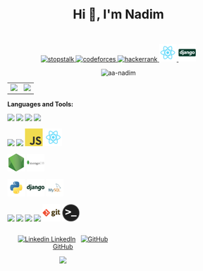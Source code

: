 <h1 align="center">Hi 👋, I'm Nadim</h1>

<br>



<p align="center">
<a href="https://www.stopstalk.com/user/profile/Garbage_Value" target="_blank"> <img src="https://avatars.githubusercontent.com/u/14951079?s=200&v=4" alt="stopstalk" width="40" height="40"/> </a>
<a href="https://codeforces.com/profile/GarbageValue" target="_blank"> <img src="https://4.bp.blogspot.com/-v-hzJIq0u7s/WtG1pXclDOI/AAAAAAAABwc/sSKMErfMuecOkdtentny-wBdNTtJi82oQCEwYBhgL/s1600/codeforce.png" alt="codeforces" width="40" height="40"/> </a>
<a href="https://www.hackerrank.com/Garbage__Value" target="_blank"> <img src="https://repository-images.githubusercontent.com/231893793/cec60480-04a9-11eb-80c4-df7359d94047" alt="hackerrank" width="40" height="40"/> </a>
<a href="https://developer.mozilla.org/en-US/docs/Web/JavaScript" target="_blank"> <img src="https://raw.githubusercontent.com/github/explore/80688e429a7d4ef2fca1e82350fe8e3517d3494d/topics/react/react.png" alt="mongodb" width="40" height="40"/> </a>
<a href="https://www.djangoproject.com/" target="_blank"> <img src="https://raw.githubusercontent.com/devicons/devicon/master/icons/django/django-original.svg" alt="django" width="40" height="40"/> </a>
</p>
<div style="width: 100%;" align="center">
<img  src="https://github-readme-streak-stats.herokuapp.com/?user=aa-nadim" alt="aa-nadim" />
</div>
<table width="100%">
  <tr>
    <td>
      <img height="200em" src="https://github-readme-stats.vercel.app/api?username=aa-nadim&show_icons=true&hide_border=true&count_private=true" /> 
    </td>
    <td> 
      <img height="200em" src="https://github-readme-stats.vercel.app/api/top-langs/?username=aa-nadim&show_icons=true&hide_border=true&layout=compact&langs_count=8"/> 
    </td>
  </tr>
</table>


**Languages and Tools:** 

<code><img height="40" src="https://upload.wikimedia.org/wikipedia/commons/1/19/C_Logo.png"></code>
<code><img height="40" src="https://upload.wikimedia.org/wikipedia/commons/1/18/ISO_C%2B%2B_Logo.svg"></code>
<code><img height="40" src="https://cdn.freelogovectors.net/wp-content/uploads/2018/04/java-programming-language-logo.png"></code>
<code><img height="40" src="https://upload.wikimedia.org/wikipedia/commons/2/21/Matlab_Logo.png"></code>

<code><img height="40" src="https://upload.wikimedia.org/wikipedia/commons/6/61/HTML5_logo_and_wordmark.svg"></code>
<code><img height="40" src="https://upload.wikimedia.org/wikipedia/commons/d/d5/CSS3_logo_and_wordmark.svg"></code>
<code><img height="40" src="https://raw.githubusercontent.com/github/explore/80688e429a7d4ef2fca1e82350fe8e3517d3494d/topics/javascript/javascript.png"></code>
<code><img height="40" src="https://raw.githubusercontent.com/github/explore/80688e429a7d4ef2fca1e82350fe8e3517d3494d/topics/react/react.png"></code>

<code><img height="40" src="https://raw.githubusercontent.com/github/explore/80688e429a7d4ef2fca1e82350fe8e3517d3494d/topics/nodejs/nodejs.png"></code>
<code><img height="40" src="https://raw.githubusercontent.com/github/explore/80688e429a7d4ef2fca1e82350fe8e3517d3494d/topics/mongodb/mongodb.png"></code>

<code><img height="40" src="https://raw.githubusercontent.com/github/explore/80688e429a7d4ef2fca1e82350fe8e3517d3494d/topics/python/python.png"></code>
<code><img height="40" src="https://raw.githubusercontent.com/github/explore/80688e429a7d4ef2fca1e82350fe8e3517d3494d/topics/django/django.png"></code>
<code><img height="40" src="https://raw.githubusercontent.com/github/explore/80688e429a7d4ef2fca1e82350fe8e3517d3494d/topics/mysql/mysql.png"></code>

<code><img height="40" src="https://mpng.subpng.com/20180629/ibp/kisspng-code-blocks-computer-icons-computer-programming-block-icon-5b366c937a8115.8729093715302933955018.jpg"></code>
<code><img height="40" src="https://jelastic.com/blog/wp-content/uploads/2013/04/netbeans-logo.jpg"></code>
<code><img height="40" src="https://upload.wikimedia.org/wikipedia/commons/1/1d/PyCharm_Icon.svg"></code>
<code><img height="40" src="https://upload.wikimedia.org/wikipedia/commons/9/9a/Visual_Studio_Code_1.35_icon.svg"></code>
<code><img height="40" src="https://raw.githubusercontent.com/github/explore/80688e429a7d4ef2fca1e82350fe8e3517d3494d/topics/git/git.png"></code>
<code><img height="40" src="https://raw.githubusercontent.com/github/explore/80688e429a7d4ef2fca1e82350fe8e3517d3494d/topics/terminal/terminal.png"></code>


<div style="display: flex;">
  <div style="width: 50%;" align="center" >
    
[![Linkedin](https://i.stack.imgur.com/gVE0j.png) LinkedIn](https://www.linkedin.com/in/aa-nadim/)
&nbsp; [![GitHub](https://i.stack.imgur.com/tskMh.png) GitHub](https://github.com/aa-nadim)
 
 <div >
   <div style="width: 50%;" align="center" >
   <a href="https://github.com/antonkomarev/github-profile-views-counter">
    <img src="https://komarev.com/ghpvc/?username=aa-nadim"></a>
  </div>
  </div>
        
  
